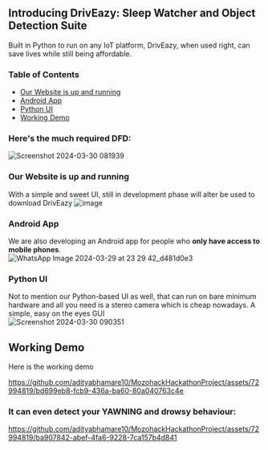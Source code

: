 ## Introducing **DrivEazy**: Sleep Watcher and Object Detection Suite

Built in Python to run on any IoT platform, DrivEazy, when used right, can save lives while still being affordable.

### Table of Contents
- [Our Website is up and running](#our-website-is-up-and-running)
- [Android App](#android-app)
- [Python UI](#python-ui)
- [Working Demo](#working-demo)

### Here's the much required DFD:
![Screenshot 2024-03-30 081939](https://github.com/adityabhamare10/MozohackHackathonProject/assets/72994819/fb0d5342-ae43-4a3f-84fe-14a82e31f3af)


### Our Website is up and running
With a simple and sweet UI, still in development phase will alter be used to download DrivEazy
![image](https://github.com/adityabhamare10/MozohackHackathonProject/assets/72994819/97783261-66d6-4523-9fb0-d2f098760dcb)


### Android App
We are also developing an Android app for people who **only have access to mobile phones**.  
![WhatsApp Image 2024-03-29 at 23 29 42_d481d0e3](https://github.com/adityabhamare10/MozohackHackathonProject/assets/72994819/ee996083-b586-41f7-a4b6-7aaf6c53ff24)

### Python UI
Not to mention our Python-based UI as well, that can run on bare minimum hardware and all you need is a stereo camera which is cheap nowadays. A simple, easy on the eyes GUI  
![Screenshot 2024-03-30 090351](https://github.com/adityabhamare10/MozohackHackathonProject/assets/72994819/aa872a18-931d-4145-967e-9d2482c14a5f)


## Working Demo
Here is the working demo  

https://github.com/adityabhamare10/MozohackHackathonProject/assets/72994819/bd699eb8-fcb9-436a-ba60-80a040763c4e


### It can even detect your YAWNING and drowsy behaviour:

https://github.com/adityabhamare10/MozohackHackathonProject/assets/72994819/ba907842-abef-4fa6-9228-7ca157b4d841


